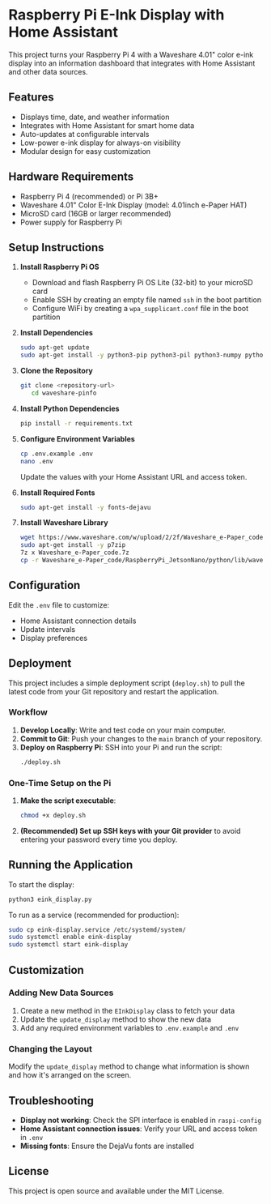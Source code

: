 # Raspberry Pi E-Ink Display with Home Assistant

This project turns your Raspberry Pi 4 with a Waveshare 4.01" color e-ink display into an information dashboard that integrates with Home Assistant and other data sources.

## Features

- Displays time, date, and weather information
- Integrates with Home Assistant for smart home data
- Auto-updates at configurable intervals
- Low-power e-ink display for always-on visibility
- Modular design for easy customization

## Hardware Requirements

- Raspberry Pi 4 (recommended) or Pi 3B+
- Waveshare 4.01" Color E-Ink Display (model: 4.01inch e-Paper HAT)
- MicroSD card (16GB or larger recommended)
- Power supply for Raspberry Pi

## Setup Instructions

1. **Install Raspberry Pi OS**
   - Download and flash Raspberry Pi OS Lite (32-bit) to your microSD card
   - Enable SSH by creating an empty file named `ssh` in the boot partition
   - Configure WiFi by creating a `wpa_supplicant.conf` file in the boot partition

2. **Install Dependencies**
   ```bash
   sudo apt-get update
   sudo apt-get install -y python3-pip python3-pil python3-numpy python3-spidev python3-rpi.gpio
   ```

3. **Clone the Repository**
   ```bash
   git clone <repository-url>
      cd waveshare-pinfo
   ```

4. **Install Python Dependencies**
   ```bash
   pip install -r requirements.txt
   ```

5. **Configure Environment Variables**
   ```bash
   cp .env.example .env
   nano .env
   ```
   Update the values with your Home Assistant URL and access token.

6. **Install Required Fonts**
   ```bash
   sudo apt-get install -y fonts-dejavu
   ```

7. **Install Waveshare Library**
   ```bash
   wget https://www.waveshare.com/w/upload/2/2f/Waveshare_e-Paper_code.7z
   sudo apt-get install -y p7zip
   7z x Waveshare_e-Paper_code.7z
   cp -r Waveshare_e-Paper_code/RaspberryPi_JetsonNano/python/lib/waveshare_epd /usr/local/lib/python3.7/dist-packages/
   ```

## Configuration

Edit the `.env` file to customize:
- Home Assistant connection details
- Update intervals
- Display preferences

## Deployment

This project includes a simple deployment script (`deploy.sh`) to pull the latest code from your Git repository and restart the application.

### Workflow

1.  **Develop Locally**: Write and test code on your main computer.
2.  **Commit to Git**: Push your changes to the `main` branch of your repository.
3.  **Deploy on Raspberry Pi**: SSH into your Pi and run the script:
    ```bash
    ./deploy.sh
    ```

### One-Time Setup on the Pi

1.  **Make the script executable**:
    ```bash
    chmod +x deploy.sh
    ```
2.  **(Recommended) Set up SSH keys with your Git provider** to avoid entering your password every time you deploy.

## Running the Application

To start the display:
```bash
python3 eink_display.py
```

To run as a service (recommended for production):
```bash
sudo cp eink-display.service /etc/systemd/system/
sudo systemctl enable eink-display
sudo systemctl start eink-display
```

## Customization

### Adding New Data Sources
1. Create a new method in the `EInkDisplay` class to fetch your data
2. Update the `update_display` method to show the new data
3. Add any required environment variables to `.env.example` and `.env`

### Changing the Layout
Modify the `update_display` method to change what information is shown and how it's arranged on the screen.

## Troubleshooting

- **Display not working**: Check the SPI interface is enabled in `raspi-config`
- **Home Assistant connection issues**: Verify your URL and access token in `.env`
- **Missing fonts**: Ensure the DejaVu fonts are installed

## License

This project is open source and available under the MIT License.
